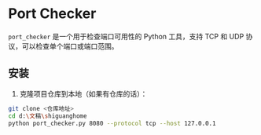 # Port Checker

`port_checker` 是一个用于检查端口可用性的 Python 工具，支持 TCP 和 UDP 协议，可以检查单个端口或端口范围。

## 安装
1. 克隆项目仓库到本地（如果有仓库的话）：
```bash
git clone <仓库地址>
cd d:\文稿\shiguanghome
python port_checker.py 8080 --protocol tcp --host 127.0.0.1